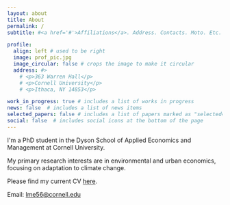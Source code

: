 ```yaml
---
layout: about
title: About
permalink: /
subtitle: #<a href='#'>Affiliations</a>. Address. Contacts. Moto. Etc.

profile:
  align: left # used to be right
  image: prof_pic.jpg
  image_circular: false # crops the image to make it circular
  address: #>
    # <p>363 Warren Hall</p>
    # <p>Cornell University</p>
    # <p>Ithaca, NY 14853</p>

work_in_progress: true # includes a list of works in progress
news: false  # includes a list of news items
selected_papers: false # includes a list of papers marked as "selected={true}"
social: false  # includes social icons at the bottom of the page
---
```


I'm a PhD student in the Dyson School of Applied Economics and Management at Cornell University. 

My primary research interests are in environmental and urban economics, focusing on adaptation to climate change.

Please find my current CV [here](https://lucesprabens.github.io/assets/pdf/esprabens_cv.pdf).

Email: [lme56@cornell.edu](mailto:lme56@cornell.edu)